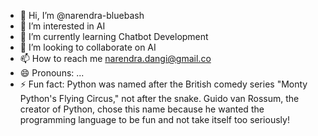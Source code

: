 - 👋 Hi, I’m @narendra-bluebash
- 👀 I’m interested in AI
- 🌱 I’m currently learning Chatbot Development
- 💞️ I’m looking to collaborate on AI
- 📫 How to reach me narendra.dangi@gmail.co
- 😄 Pronouns: ...
- ⚡ Fun fact:  Python was named after the British comedy series "Monty Python's Flying Circus," not after the snake. Guido van Rossum, the creator of Python, chose this name because he wanted the programming language to be fun and not take itself too seriously!







<!---
narendra-bluebash/narendra-bluebash is a ✨ special ✨ repository because its `README.md` (this file) appears on your GitHub profile.
You can click the Preview link to take a look at your changes.
--->
